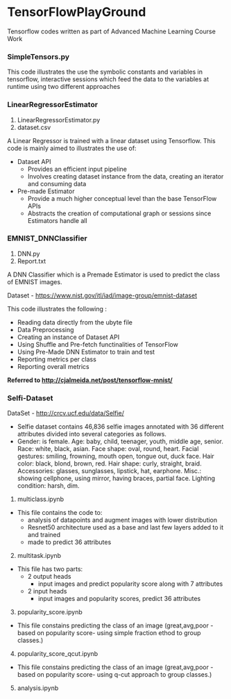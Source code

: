 # TensorFlowPlayGround
Tensorflow codes written as part of Advanced Machine Learning Course Work

### SimpleTensors.py

This code illustrates the use the symbolic constants and variables in tensorflow, 
interactive sessions which feed the data to the variables at runtime using two different approaches

### LinearRegressorEstimator
1. LinearRegressorEstimator.py
2. dataset.csv

A Linear Regressor is trained with a linear dataset using Tensorflow.
This code is mainly aimed to illustrates the use of:
- Dataset API
  - Provides an efficient input pipeline
  - Involves creating dataset instance from the data, creating an iterator and consuming data
- Pre-made Estimator
  - Provide a much higher conceptual level than the base TensorFlow APIs
  - Abstracts the creation of computational graph or sessions since Estimators handle all 

### EMNIST_DNNClassifier
1. DNN.py
2. Report.txt

A DNN Classifier which is a Premade Estimator is used to predict the class of EMNIST images.

Dataset - https://www.nist.gov/itl/iad/image-group/emnist-dataset

This code illustrates the following :
- Reading data directly from the ubyte file
- Data Preprocessing
- Creating an instance of Dataset API
- Using Shuffle and Pre-fetch functinalities of TensorFlow
- Using Pre-Made DNN Estimator to train and test
- Reporting metrics per class
- Reporting overall metrics

**Referred to http://cjalmeida.net/post/tensorflow-mnist/**

### Selfi-Dataset
DataSet - http://crcv.ucf.edu/data/Selfie/
- Selfie dataset contains 46,836 selfie images annotated with 36 different attributes divided into several categories as follows. 
- Gender: is female. Age: baby, child, teenager, youth, middle age, senior. Race: white, black, asian. Face shape: oval, round, heart. Facial gestures: smiling, frowning, mouth open, tongue out, duck face. Hair color: black, blond, brown, red. Hair shape: curly, straight, braid. Accessories: glasses, sunglasses, lipstick, hat, earphone. Misc.: showing cellphone, using mirror, having braces, partial face. Lighting condition: harsh, dim. 
1. multiclass.ipynb
  - This file contains the code to:
    - analysis of datapoints and augment images with lower distribution
    - Resnet50 architecture used as a base and last few layers added to it and trained
    - made to predict 36 attributes
2. multitask.ipynb
  - This file has two parts:
    - 2 output heads
      - input images and predict popularity score along with 7 attributes 
    - 2 input heads
      - input images and popularity scores, predict 36 attributes
   
    
3. popularity_score.ipynb
  - This file constains predicting the class of an image (great,avg,poor - based on popularity score- using simple fraction ethod to group classes.)  
4. popularity_score_qcut.ipynb
  - This file constains predicting the class of an image (great,avg,poor - based on popularity score- using q-cut approach to group classes.) 
5. analysis.ipynb



